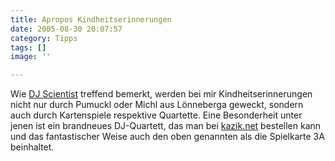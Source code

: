 ```yaml
---
title: Apropos Kindheitserinnerungen
date: 2005-08-30 20:07:57
category: Tipps
tags: []
image: ''

---
```


Wie [DJ Scientist](http://www.djscientist.com/) treffend bemerkt, werden bei mir Kindheitserinnerungen nicht nur durch Pumuckl oder Michl aus Lönneberga geweckt, sondern auch durch Kartenspiele respektive Quartette. Eine Besonderheit unter jenen ist ein brandneues DJ-Quartett, das man bei [kazik.net](http://www.kazik.net/) bestellen kann und das fantastischer Weise auch den oben genannten als die Spielkarte 3A beinhaltet.
